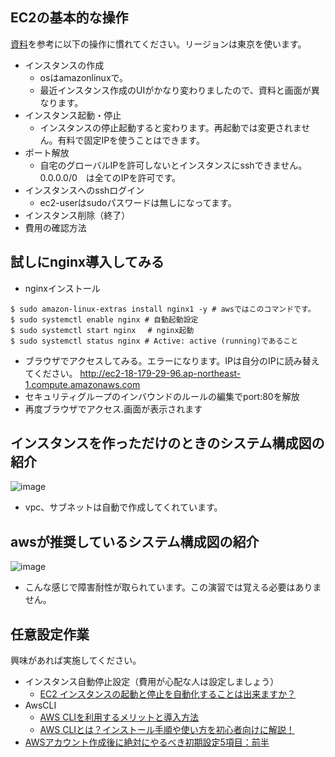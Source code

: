 ## EC2の基本的な操作
[資料](https://github.com/kichiram/aws)を参考に以下の操作に慣れてください。リージョンは東京を使います。
- インスタンスの作成
  - osはamazonlinuxで。
  - 最近インスタンス作成のUIがかなり変わりましたので、資料と画面が異なります。
- インスタンス起動・停止
  - インスタンスの停止起動すると変わります。再起動では変更されません。有料で固定IPを使うことはできます。
- ポート解放
  - 自宅のグローバルIPを許可しないとインスタンスにsshできません。0.0.0.0/0　は全てのIPを許可です。
- インスタンスへのsshログイン
  - ec2-userはsudoパスワードは無しになってます。
- インスタンス削除（終了）
- 費用の確認方法

## 試しにnginx導入してみる
- nginxインストール
```
$ sudo amazon-linux-extras install nginx1 -y # awsではこのコマンドです。
$ sudo systemctl enable nginx # 自動起動設定
$ sudo systemctl start nginx　 # nginx起動
$ sudo systemctl status nginx # Active: active (running)であること
```
- ブラウザでアクセスしてみる。エラーになります。IPは自分のIPに読み替えてください。
http://ec2-18-179-29-96.ap-northeast-1.compute.amazonaws.com
- セキュリティグループのインバウンドのルールの編集でport:80を解放
- 再度ブラウザでアクセス.画面が表示されます

## インスタンスを作っただけのときのシステム構成図の紹介
![image](https://user-images.githubusercontent.com/20149115/163699566-6b8a83c3-ca91-4e92-bd6f-be10d0d5bb13.png)
- vpc、サブネットは自動で作成してくれています。

## awsが推奨しているシステム構成図の紹介
![image](https://user-images.githubusercontent.com/20149115/163699639-9ffaef8b-3363-42e3-832b-9e92907ae501.png)
- こんな感じで障害耐性が取られています。この演習では覚える必要はありません。


## 任意設定作業
興味があれば実施してください。
- インスタンス自動停止設定（費用が心配な人は設定しましょう）
  - [EC2 インスタンスの起動と停止を自動化することは出来ますか？](https://dev.classmethod.jp/articles/tsnote-ec2-ssm-automation/)
- AwsCLI
  - [AWS CLIを利用するメリットと導入方法](https://www.cloudsolution.tokai-com.co.jp/white-paper/2021/0617-239.html)
  - [AWS CLIとは？インストール手順や使い方を初心者向けに解説！](https://udemy.benesse.co.jp/development/system/aws-cli.html)
- [AWSアカウント作成後に絶対にやるべき初期設定5項目：前半](https://kacfg.com/aws-first-config_1/)

